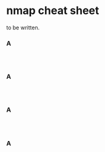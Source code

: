# nmap cheat sheet


to be written.


### A

```



```












### A

```



```












### A

```



```












### A

```



```
